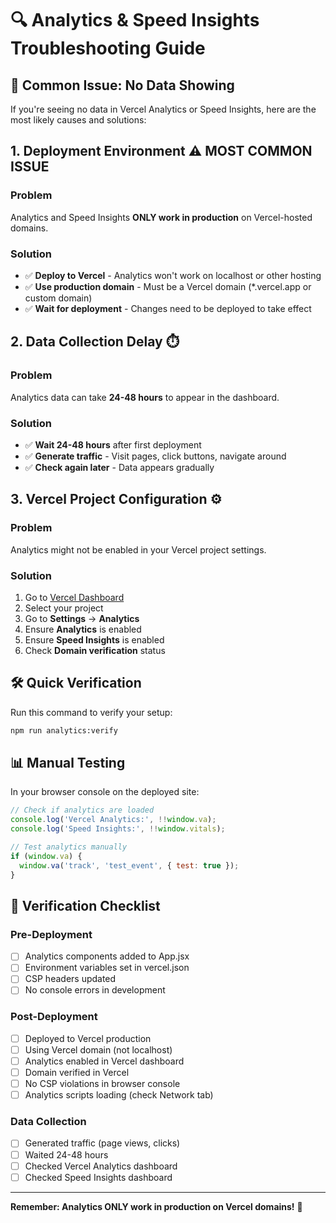 # 🔍 Analytics & Speed Insights Troubleshooting Guide

## 🚨 Common Issue: No Data Showing

If you're seeing no data in Vercel Analytics or Speed Insights, here are the most likely causes and solutions:

## 1. **Deployment Environment** ⚠️ MOST COMMON ISSUE

### Problem
Analytics and Speed Insights **ONLY work in production** on Vercel-hosted domains.

### Solution
- ✅ **Deploy to Vercel** - Analytics won't work on localhost or other hosting
- ✅ **Use production domain** - Must be a Vercel domain (*.vercel.app or custom domain)
- ✅ **Wait for deployment** - Changes need to be deployed to take effect

## 2. **Data Collection Delay** ⏱️

### Problem
Analytics data can take **24-48 hours** to appear in the dashboard.

### Solution
- ✅ **Wait 24-48 hours** after first deployment
- ✅ **Generate traffic** - Visit pages, click buttons, navigate around
- ✅ **Check again later** - Data appears gradually

## 3. **Vercel Project Configuration** ⚙️

### Problem
Analytics might not be enabled in your Vercel project settings.

### Solution
1. Go to [Vercel Dashboard](https://vercel.com/dashboard)
2. Select your project
3. Go to **Settings** → **Analytics**
4. Ensure **Analytics** is enabled
5. Ensure **Speed Insights** is enabled
6. Check **Domain verification** status

## 🛠️ **Quick Verification**

Run this command to verify your setup:
```bash
npm run analytics:verify
```

## 📊 **Manual Testing**

In your browser console on the deployed site:
```javascript
// Check if analytics are loaded
console.log('Vercel Analytics:', !!window.va);
console.log('Speed Insights:', !!window.vitals);

// Test analytics manually
if (window.va) {
  window.va('track', 'test_event', { test: true });
}
```

## 🎯 **Verification Checklist**

### Pre-Deployment
- [ ] Analytics components added to App.jsx
- [ ] Environment variables set in vercel.json
- [ ] CSP headers updated
- [ ] No console errors in development

### Post-Deployment
- [ ] Deployed to Vercel production
- [ ] Using Vercel domain (not localhost)
- [ ] Analytics enabled in Vercel dashboard
- [ ] Domain verified in Vercel
- [ ] No CSP violations in browser console
- [ ] Analytics scripts loading (check Network tab)

### Data Collection
- [ ] Generated traffic (page views, clicks)
- [ ] Waited 24-48 hours
- [ ] Checked Vercel Analytics dashboard
- [ ] Checked Speed Insights dashboard

---

**Remember: Analytics ONLY work in production on Vercel domains!** 🚀